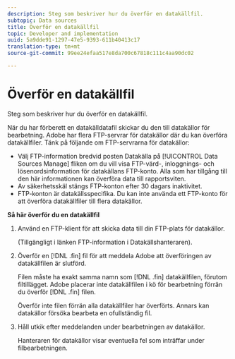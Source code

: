 ```yaml
---
description: Steg som beskriver hur du överför en datakällfil.
subtopic: Data sources
title: Överför en datakällfil
topic: Developer and implementation
uuid: 5a9dde91-1297-47e5-9393-611b40413c17
translation-type: tm+mt
source-git-commit: 99ee24efaa517e8da700c67818c111c4aa90dc02

---
```



# Överför en datakällfil

Steg som beskriver hur du överför en datakällfil.

När du har förberett en datakälldatafil skickar du den till datakällor för bearbetning. Adobe har flera FTP-servrar för datakällor där du kan överföra datakällfiler. Tänk på följande om FTP-servrarna för datakällor:

* Välj FTP-information bredvid posten Datakälla på [!UICONTROL Data Sources Manage] fliken om du vill visa FTP-värd-, inloggnings- och lösenordsinformation för datakällans FTP-konto. Alla som har tillgång till den här informationen kan överföra data till rapportsviten.
* Av säkerhetsskäl stängs FTP-konton efter 30 dagars inaktivitet.
* FTP-konton är datakällsspecifika. Du kan inte använda ett FTP-konto för att överföra datakällfiler till flera datakällor.

**Så här överför du en datakällfil**

1. Använd en FTP-klient för att skicka data till din FTP-plats för datakällor.

   (Tillgängligt i länken FTP-information i Datakällshanteraren).

1. Överför en [!DNL .fin] fil för att meddela Adobe att överföringen av datakällfilen är slutförd.

   Filen måste ha exakt samma namn som [!DNL .fin] datakällfilen, förutom filtillägget. Adobe placerar inte datakällfilen i kö för bearbetning förrän du överför [!DNL .fin] filen.

   Överför inte filen förrän alla datakällfiler har överförts. Annars kan datakällor försöka bearbeta en ofullständig fil.
1. Håll utkik efter meddelanden under bearbetningen av datakällor.

   Hanteraren för datakällor visar eventuella fel som inträffar under filbearbetningen.

